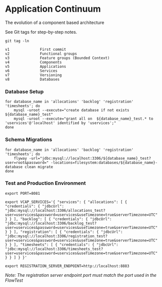 # Application Continuum

The evolution of a component based architecture

See Git tags for step-by-step notes.

```
git tag -ln

v1              First commit
v2              Functional groups
v3              Feature groups (Bounded Context)
v4              Components
v5              Applications
v6              Services
v7              Versioning
v8              Databases
```

### Database Setup

```
for database_name in 'allocations' 'backlog' 'registration' 'timesheets'; do
    mysql -uroot --execute="create database if not exists ${database_name}_test"
    mysql -uroot --execute="grant all on  ${database_name}_test.* to 'uservices'@'localhost' identified by 'uservices';"
done
```

### Schema Migrations

```
for database_name in 'allocations' 'backlog' 'registration' 'timesheets'; do
    flyway -url="jdbc:mysql://localhost:3306/${database_name}_test?user=root&password=" -locations=filesystem:databases/${database_name}-database clean migrate
done
```

### Test and Production Environment
````
export PORT=8081

export VCAP_SERVICES='{ "services": { "allocations": [ { "credentials": { "jdbcUrl": "jdbc:mysql://localhost:3306/allocations_test?user=uservices&password=uservices&useTimezone=true&serverTimezone=UTC" } } ], "backlog": [ { "credentials": { "jdbcUrl": "jdbc:mysql://localhost:3306/backlog_test?user=uservices&password=uservices&useTimezone=true&serverTimezone=UTC" } } ], "registration": [ { "credentials": { "jdbcUrl": "jdbc:mysql://localhost:3306/registration_test?user=uservices&password=uservices&useTimezone=true&serverTimezone=UTC" } } ], "timesheets": [ { "credentials": { "jdbcUrl": "jdbc:mysql://localhost:3306/timesheets_test?user=uservices&password=uservices&useTimezone=true&serverTimezone=UTC" } } ] } }'

export REGISTRATION_SERVER_ENDPOINT=http://localhost:8883
````

_Note: The registration server endpoint port must match the port used in the FlowTest_
